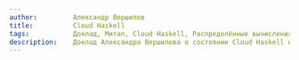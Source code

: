 ```yaml
---
author:         Александр Вершилов
title:          Cloud Haskell
tags:           Доклад, Митап, Cloud Haskell, Распределённые вычисления
description:    Доклад Александра Вершилова о состоянии Cloud Haskell на RuHaskell.Meetup 2015 Summer.
---
```

